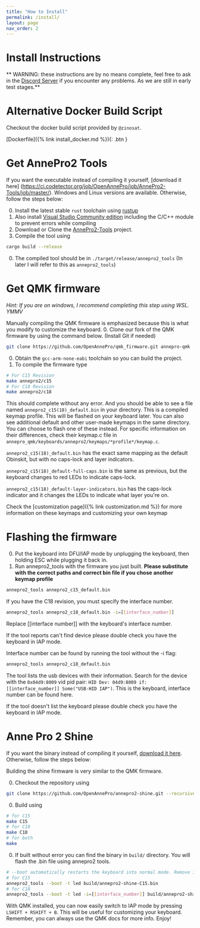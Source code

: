 ```yaml
---
title: "How to Install"
permalink: /install/
layout: page
nav_order: 2
---
```


# Install Instructions
** WARNING: these instructions are by no means complete, feel free to ask in the
[Discord Server](https://discord.gg/ygssH9x) if you encounter any problems.
As we are still in early test stages.**

# Alternative Docker Build Script
Checkout the docker build script provided by `@zinosat`.

[Dockerfile]({% link install_docker.md %}){: .btn }

# Get AnnePro2 Tools

If you want the executable instead of compiling it yourself, [download it here]
(https://ci.codetector.org/job/OpenAnnePro/job/AnnePro2-Tools/job/master/). Windows and Linux versions are available.
Otherwise, follow the steps below:

0. Install the latest stable `rust` toolchain using [rustup](https://rustup.rs/)
0. Also install [Visual Studio Community edition](https://visualstudio.microsoft.com/downloads/)
including the C/C++ module to prevent errors while compiling
0. Download or Clone the [AnnePro2-Tools](https://github.com/OpenAnnePro/AnnePro2-Tools) project.
0. Compile the tool using
```bash
cargo build --release
```
0. The compiled tool should be in `./target/release/annepro2_tools` (In later I will refer to this as `annepro2_tools`)


# Get QMK firmware
*Hint: If you are on windows, I recommend completing this step using WSL. YMMV*

Manually compiling the QMK firmware is emphasized because this is what you modify to customize the keyboard.
0. Clone our fork of the QMK firmware by using the command below. (Install Git if needed)
```bash
git clone https://github.com/OpenAnnePro/qmk_firmware.git annepro-qmk --recursive --depth 1
```
0. Obtain the `gcc-arm-none-eabi` toolchain so you can build the project.
0. To compile the firmware type
```bash
# For C15 Revision
make annepro2/c15
# For C18 Revision
make annepro2/c18
```
This should complete without any error. And you should be able to see a file named
`annepro2_c15(18)_default.bin` in your directory. This is a compiled keymap profile. This will be flashed on your
keyboard later. You can also see additional default and other user-made keymaps in the same directory. You can choose
to flash one of these instead. For specific information on their differences, check their keymap.c file in
`annepro_qmk/keyboards/annepro2/keymaps/*profile*/keymap.c`.

`annepro2_c15(18)_default.bin` has the exact same mapping as the default Obinskit, but with no caps-lock and
layer indicators.

`annepro2_c15(18)_default-full-caps.bin` is the same as previous, but the keyboard changes to red LEDs to indicate
caps-lock.

`annepro2_c15(18)_default-layer-indicators.bin` has the caps-lock indicator and it changes the LEDs to indicate what layer
you're on.

Check the [customization page]({% link customization.md %}) for more information on these keymaps and customizing your own keymap

# Flashing the firmware
0. Put the keyboard into DFU/IAP mode by unplugging the keyboard, then holding ESC while plugging it back in.
0. Run annepro2_tools with the firmware you just built.
**Please substitute with the correct paths and correct bin file if you chose another keymap profile**
```bash
annepro2_tools annepro2_c15_default.bin
```
If you have the C18 revision, you must specify the interface number.
```bash
annepro2_tools annepro2_c18_default.bin -i=[[interface_number]]
```
Replace [[interface number]] with the keyboard's interface number.

If the tool reports can't find device please double check you have the keyboard in IAP mode.

Interface number can be found by running the tool without the -i flag:
```bash
annepro2_tools annepro2_c18_default.bin
```
The tool lists the usb devices with their information. Search for the device with the `0x04d9:8009` vid pid pair:
`HID Dev: 04d9:8009 if: [[interface_number]] Some("USB-HID IAP")`.
This is the keyboard, interface number can be found here.

If the tool doesn't list the keyboard please double check you have the keyboard in IAP mode.

# Anne Pro 2 Shine

If you want the binary instead of compiling it yourself,
[download it here](https://ci.codetector.org/job/OpenAnnePro/job/AnnePro2-Shine/job/master/).
Otherwise, follow the steps below:

Building the shine firmware is very similar to the QMK firmware.

0. Checkout the repository using
```bash
git clone https://github.com/OpenAnnePro/annepro2-shine.git --recursive
```
0. Build using
```bash
# for C15
make C15
# for C18
make C18
# for both
make
```
0. If built without error you can find the binary in `build/` directory. You will flash the .bin file using annepro2 tools.
```bash
# --boot automatically restarts the keyboard into normal mode. Remove it if you are going to flash something else next.
# for C15
annepro2_tools --boot -t led build/annepro2-shine-C15.bin
# for C18
annepro2_tools --boot -t led -i=[[interface_number]] build/annepro2-shine-C18.bin
```

With QMK installed, you can now easily switch to IAP mode by pressing `LSHIFT + RSHIFT + B`. This will be useful
for customizing your keyboard. Remember, you can always use the QMK docs for more info. Enjoy!
